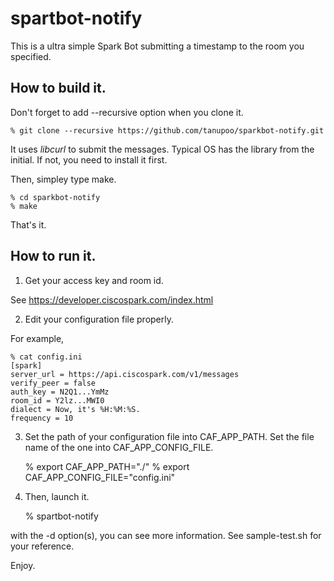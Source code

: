 spartbot-notify
===============

This is a ultra simple Spark Bot submitting a timestamp
to the room you specified.

## How to build it.

Don't forget to add --recursive option when you clone it.

    % git clone --recursive https://github.com/tanupoo/sparkbot-notify.git

It uses *libcurl* to submit the messages.
Typical OS has the library from the initial.
If not, you need to install it first.

Then, simpley type make.

    % cd sparkbot-notify
    % make

That's it.

## How to run it.

1. Get your access key and room id.

See https://developer.ciscospark.com/index.html

2. Edit your configuration file properly.  

For example,

    % cat config.ini 
    [spark]
    server_url = https://api.ciscospark.com/v1/messages
    verify_peer = false
    auth_key = N2Q1...YmMz
    room_id = Y2lz...MWI0
    dialect = Now, it's %H:%M:%S.
    frequency = 10

3. Set the path of your configuration file into CAF_APP_PATH.
   Set the file name of the one into CAF_APP_CONFIG_FILE.

    % export CAF_APP_PATH="./"
    % export CAF_APP_CONFIG_FILE="config.ini"

4. Then, launch it.

    % spartbot-notify

with the -d option(s), you can see more information.
See sample-test.sh for your reference.

Enjoy.


